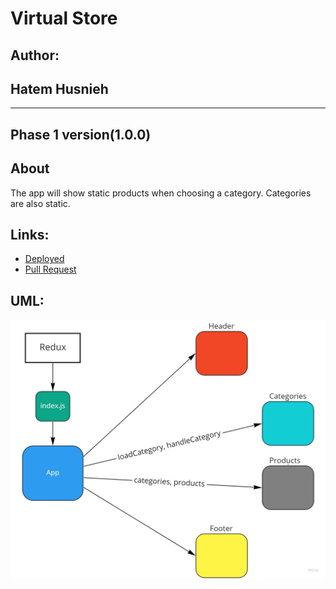 # Virtual Store

## Author:

## Hatem Husnieh

---

## Phase 1 version(1.0.0)

## About

The app will show static products when choosing a category. Categories are also static.

## Links:

- [Deployed]()
- [Pull Request]()

## UML:

![uml](/res/Application-State-with-Redux.jpg)
